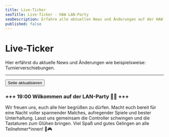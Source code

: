 ```yaml
---
title: Live-Ticker
seoTitle: Live-Ticker - HAW LAN-Party
seoDescription: Erfahre alle aktuellen News und Änderungen auf der HAW LAN-Party.
published: false
---
```


# Live-Ticker

Hier erfährst du aktuelle News und Änderungen wie beispielsweise: Turnierverschiebungen.

---

<button onClick="window.location.reload(true);">Seite aktualisieren</button>

### +++ 19:00 Wilkommen auf der LAN-Party 🥳🎉 +++

Wir freuen uns, euch alle hier begrüßen zu dürfen. Macht euch bereit für eine Nacht voller spannender Matches, aufregender Spiele und bester Unterhaltung. Lasst uns gemeinsam die Controller schwingen und die Tastaturen zum Glühen bringen. Viel Spaß und gutes Gelingen an alle Teilnehmer*innen! 🚀🎮
